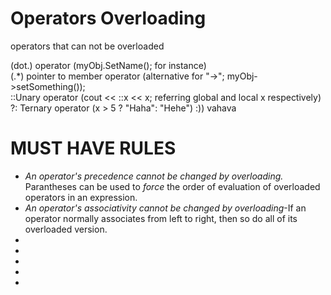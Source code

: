 <h1> Operators Overloading</h1>
 operators that can not be overloaded

 (dot.) operator (myObj.SetName(); for instance)
 </br>
 (.*) pointer to member operator (alternative for "->"; myObj->setSomething());
 </br>
 ::Unary operator (cout << ::x << x; referring global and local x respectively)
 </br>
 ?: Ternary operator (x > 5 ? "Haha": "Hehe") :)) vahava
</hr>
 <h1>MUST HAVE RULES</h1>
<ul>
 <li><em>An operator's precedence cannot be changed by overloading.</em> Parantheses can be used to <i>force</i> the order of evaluation of overloaded operators in an expression.</li>
 <li><em>An operator's associativity cannot be changed by overloading</em>-If an operator normally associates from left to right, then so do all of its overloaded version.</li>
 <li></li>
 <li></li>
 <li></li>
 <li></li>
 <li></li>
</ul>
